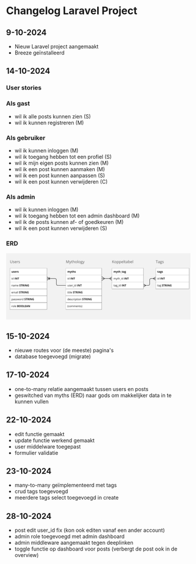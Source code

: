 # Changelog Laravel Project
## 9-10-2024
* Nieuw Laravel project aangemaakt
* Breeze geïnstalleerd

## 14-10-2024
### User stories
### Als gast
* wil ik alle posts kunnen zien (S)
* wil ik kunnen registreren (M)

### Als gebruiker
* wil ik kunnen inloggen (M)
* wil ik toegang hebben tot een profiel (S)
* wil ik mijn eigen posts kunnen zien (M)
* wil ik een post kunnen aanmaken (M)
* wil ik een post kunnen aanpassen (S)
* wil ik een post kunnen verwijderen (C)

### Als admin
* wil ik kunnen inloggen (M)
* wil ik toegang hebben tot een admin dashboard (M)
* wil ik de posts kunnen af- of goedkeuren (M)
* wil ik een post kunnen verwijderen (S)

### ERD
![ERD.png](images/ERD.png)

## 15-10-2024
* nieuwe routes voor (de meeste) pagina's
* database toegevoegd (migrate)

## 17-10-2024
* one-to-many relatie aangemaakt tussen users en posts
* geswitched van myths (ERD) naar gods om makkelijker data in te kunnen vullen

## 22-10-2024
* edit functie gemaakt
* update functie werkend gemaakt
* user middelware toegepast
* formulier validatie

## 23-10-2024
* many-to-many geïmplementeerd met tags
* crud tags toegevoegd
* meerdere tags select toegevoegd in create

## 28-10-2024
* post edit user_id fix (kon ook editen vanaf een ander account)
* admin role toegevoegd met admin dashboard
* admin middleware aangemaakt tegen deeplinken
* toggle functie op dashboard voor posts (verbergt de post ook in de overview)



